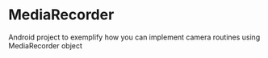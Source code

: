 # MediaRecorder
Android project to exemplify how you can implement camera routines using MediaRecorder object
